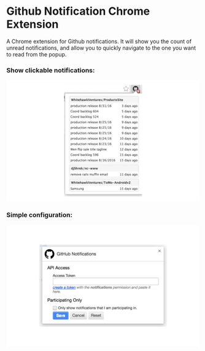 # Github Notification Chrome Extension

A Chrome extension for Github notifications. It will show you the count of unread notifications, and allow you to quickly navigate to the one you want to read from the popup.

### Show clickable notifications:
![popup]

### Simple configuration:
![setting]

[popup]: screenshots/popup-google.png
[setting]: screenshots/settings-google.png
